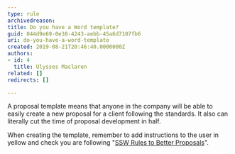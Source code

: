 ```yaml
---
type: rule
archivedreason: 
title: Do you have a Word template?
guid: 044d9e69-0e38-4243-aebb-45a6d7107fb6
uri: do-you-have-a-word-template
created: 2019-08-21T20:46:40.0000000Z
authors:
- id: 4
  title: Ulysses Maclaren
related: []
redirects: []

---
```


A proposal template means that anyone in the company will be able to easily create a new proposal for a client following the standards. It also can literally cut the time of proposal development in half.

<!--endintro-->

When creating the template, remember to add instructions to the user in yellow and check you are following "[SSW Rules to Better Proposals](/_layouts/15/FIXUPREDIRECT.ASPX?WebId=3dfc0e07-e23a-4cbb-aac2-e778b71166a2&amp;TermSetId=07da3ddf-0924-4cd2-a6d4-a4809ae20160&amp;TermId=c98ef405-aaf2-4399-8c34-e08d8afa0cf3)".

